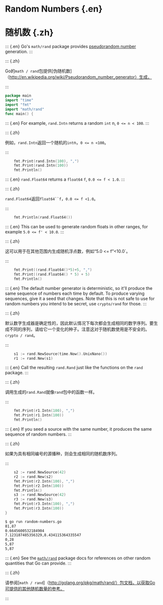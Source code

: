 
# Random Numbers {.en}


# 随机数 {.zh}


::: {.en}
Go's `math/rand` package provides
[pseudorandom number](http://en.wikipedia.org/wiki/Pseudorandom_number_generator)
generation.
:::

::: {.zh}

Go的`math / rand`包提供[伪随机数]（http://en.wikipedia.org/wiki/Pseudorandom_number_generator）生成。

:::


```go
package main
import "time"
import "fmt"
import "math/rand"
func main() {
```


::: {.en}
For example, `rand.Intn` returns a random `int` n,
`0 <= n < 100`.
:::

::: {.zh}

例如，`rand.Intn`返回一个随机的`int`n，`0 <= n <100`。

:::


```go
	fmt.Print(rand.Intn(100), ",")
	fmt.Print(rand.Intn(100))
	fmt.Println()
```


::: {.en}
`rand.Float64` returns a `float64` `f`,
`0.0 <= f < 1.0`.
:::

::: {.zh}

`rand.Float64`返回`float64``f`，`0.0 <= f <1.0`。

:::


```go
	fmt.Println(rand.Float64())
```


::: {.en}
This can be used to generate random floats in
other ranges, for example `5.0 <= f' < 10.0`.
:::

::: {.zh}

这可以用于在其他范围内生成随机浮点数，例如“5.0 <= f”<10.0`。

:::


```go
	fmt.Print((rand.Float64()*5)+5, ",")
	fmt.Print((rand.Float64() * 5) + 5)
	fmt.Println()
```


::: {.en}
The default number generator is deterministic, so it'll
produce the same sequence of numbers each time by default.
To produce varying sequences, give it a seed that changes.
Note that this is not safe to use for random numbers you
intend to be secret, use `crypto/rand` for those.
:::

::: {.zh}

默认数字生成器是确定性的，因此默认情况下每次都会生成相同的数字序列。要生成不同的序列，请给它一个变化的种子。注意这对于随机数使用是不安全的。 `crypto / rand`。

:::


```go
	s1 := rand.NewSource(time.Now().UnixNano())
	r1 := rand.New(s1)
```


::: {.en}
Call the resulting `rand.Rand` just like the
functions on the `rand` package.
:::

::: {.zh}

调用生成的`rand.Rand`就像`rand`包中的函数一样。

:::


```go
	fmt.Print(r1.Intn(100), ",")
	fmt.Print(r1.Intn(100))
	fmt.Println()
```


::: {.en}
If you seed a source with the same number, it
produces the same sequence of random numbers.
:::

::: {.zh}

如果为具有相同编号的源播种，则会生成相同的随机数序列。

:::


```go
	s2 := rand.NewSource(42)
	r2 := rand.New(s2)
	fmt.Print(r2.Intn(100), ",")
	fmt.Print(r2.Intn(100))
	fmt.Println()
	s3 := rand.NewSource(42)
	r3 := rand.New(s3)
	fmt.Print(r3.Intn(100), ",")
	fmt.Print(r3.Intn(100))
}
```


```bash
$ go run random-numbers.go
81,87
0.6645600532184904
7.123187485356329,8.434115364335547
0,28
5,87
5,87
```


::: {.en}
See the [`math/rand`](http://golang.org/pkg/math/rand/)
package docs for references on other random quantities
that Go can provide.
:::

::: {.zh}

请参阅[`math / rand`]（http://golang.org/pkg/math/rand/）包文档，以获取Go可提供的其他随机数量的参考。

:::


